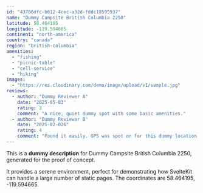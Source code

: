 ```yaml
---
id: "43786dfc-b612-4cec-a32d-fddc18595937"
name: "Dummy Campsite British Columbia 2250"
latitude: 58.464195
longitude: -119.594665
continent: "north-america"
country: "canada"
region: "british-columbia"
amenities:
  - "fishing"
  - "picnic-table"
  - "cell-service"
  - "hiking"
images:
  - "https://res.cloudinary.com/demo/image/upload/v1/sample.jpg"
reviews:
  - author: "Dummy Reviewer A"
    date: "2025-05-03"
    rating: 3
    comment: "A nice, quiet dummy spot with some basic amenities."
  - author: "Dummy Reviewer B"
    date: "2025-02-026"
    rating: 4
    comment: "Found it easily. GPS was spot on for this dummy location."
---
```


This is a **dummy description** for Dummy Campsite British Columbia 2250, generated for the proof of concept.

It provides a serene environment, perfect for demonstrating how SvelteKit can handle a large number of static pages. The coordinates are 58.464195, -119.594665.
